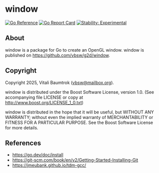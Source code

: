 # window

[![Go Reference](https://pkg.go.dev/badge/github.com/vbsw/g2d/window.svg)](https://pkg.go.dev/github.com/vbsw/g2d/window) [![Go Report Card](https://goreportcard.com/badge/github.com/vbsw/g2d/window)](https://goreportcard.com/report/github.com/vbsw/g2d/window) [![Stability: Experimental](https://masterminds.github.io/stability/experimental.svg)](https://masterminds.github.io/stability/experimental.html)

## About
window is a package for Go to create an OpenGL window. window is published on <https://github.com/vbsw/g2d/window>.

## Copyright
Copyright 2025, Vitali Baumtrok (vbsw@mailbox.org).

window is distributed under the Boost Software License, version 1.0. (See accompanying file LICENSE or copy at http://www.boost.org/LICENSE_1_0.txt)

window is distributed in the hope that it will be useful, but WITHOUT ANY WARRANTY; without even the implied warranty of MERCHANTABILITY or FITNESS FOR A PARTICULAR PURPOSE. See the Boost Software License for more details.

## References
- https://go.dev/doc/install
- https://git-scm.com/book/en/v2/Getting-Started-Installing-Git
- https://jmeubank.github.io/tdm-gcc/
